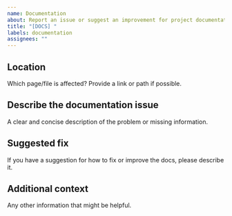 ```yaml
---
name: Documentation
about: Report an issue or suggest an improvement for project documentation
title: "[DOCS] "
labels: documentation
assignees: ""
---
```


## Location

Which page/file is affected? Provide a link or path if possible.

## Describe the documentation issue

A clear and concise description of the problem or missing information.

## Suggested fix

If you have a suggestion for how to fix or improve the docs, please describe it.

## Additional context

Any other information that might be helpful.
